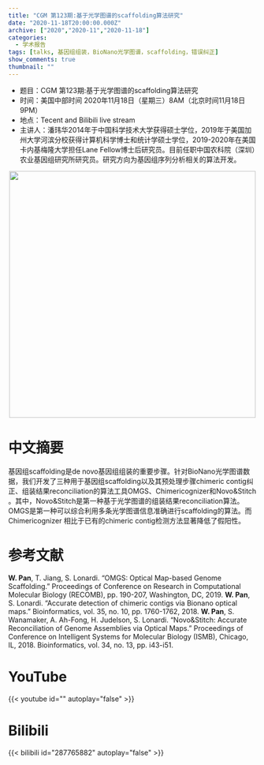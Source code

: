 ```yaml
---
title: "CGM 第123期:基于光学图谱的scaffolding算法研究"
date: "2020-11-18T20:00:00.000Z"
archive: ["2020","2020-11","2020-11-18"]
categories:
  - 学术报告
tags: [talks, 基因组组装，BioNano光学图谱，scaffolding，错误纠正]
show_comments: true
thumbnail: ""
---
```


- 题目：CGM 第123期:基于光学图谱的scaffolding算法研究
- 时间：美国中部时间 2020年11月18日（星期三）8AM（北京时间11月18日 9PM）
- 地点：Tecent and Bilibili live stream
- 主讲人：潘玮华2014年于中国科学技术大学获得硕士学位，2019年于美国加州大学河滨分校获得计算机科学博士和统计学硕士学位，2019-2020年在美国卡内基梅隆大学担任Lane Fellow博士后研究员。目前任职中国农科院（深圳）农业基因组研究所研究员。研究方向为基因组序列分析相关的算法开发。



<div align="center">
<img src="https://i.loli.net/2020/11/15/hIKB3GDVpmkFzYs.jpg" height=500>
</div>

# 中文摘要

基因组scaffolding是de novo基因组组装的重要步骤。针对BioNano光学图谱数据，我们开发了三种用于基因组scaffolding以及其预处理步骤chimeric contig纠正、组装结果reconciliation的算法工具OMGS、Chimericognizer和Novo&Stitch 。其中，Novo&Stitch是第一种基于光学图谱的组装结果reconciliation算法。OMGS是第一种可以综合利用多条光学图谱信息准确进行scaffolding的算法。而Chimericognizer 相比于已有的chimeric contig检测方法显著降低了假阳性。


# 参考文献

**W. Pan**, T. Jiang, S. Lonardi. “OMGS: Optical Map-based Genome Scaffolding.” Proceedings of Conference on Research in Computational Molecular Biology (RECOMB), pp. 190-207, Washington, DC, 2019. 
**W. Pan**, S. Lonardi. “Accurate detection of chimeric contigs via Bionano optical maps.” Bioinformatics, vol. 35, no. 10, pp. 1760-1762, 2018. 
**W. Pan**, S. Wanamaker, A. Ah-Fong, H. Judelson, S. Lonardi. “Novo&Stitch: Accurate Reconciliation of Genome Assemblies via Optical Maps.” Proceedings of Conference on Intelligent Systems for Molecular Biology (ISMB), Chicago, IL, 2018. Bioinformatics, vol. 34, no. 13, pp. i43-i51.

# YouTube

{{< youtube id="" autoplay="false" >}}

# Bilibili

{{< bilibili id="287765882" autoplay="false" >}}

